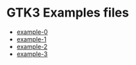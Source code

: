 # GTK3 Examples files

- [example-0](./example-0.c)
- [example-1](./example-1.c)
- [example-2](./example-2.c)
- [example-3](./example-3.c)
